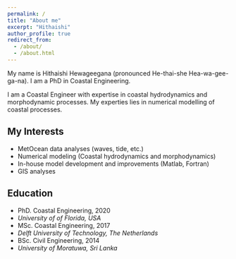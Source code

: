 ```yaml
---
permalink: /
title: "About me"
excerpt: "Hithaishi"
author_profile: true
redirect_from: 
  - /about/
  - /about.html
---
```


My name is Hithaishi Hewageegana (pronounced He-thai-she Hea-wa-gee-ga-na).
I am a PhD in Coastal Engineering.

I am a Coastal Engineer with expertise in coastal hydrodynamics and morphodynamic processes. My experties lies in numerical modelling of coastal processes. 

My Interests
---------------
* MetOcean data analyses (waves, tide, etc.)  
* Numerical modeling (Coastal hydrodynamics and morphodynamics)  
* In-house model development and improvements (Matlab, Fortran)  
* GIS analyses

Education
---------------
* PhD. Coastal Engineering, 2020 
* *University of of Florida, USA*
* MSc. Coastal Engineering, 2017 
* *Delft University of Technology, The Netherlands*
* BSc. Civil Engineering, 2014 
* *University of Moratuwa, Sri Lanka*


